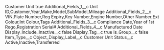 <?xml version="1.0" encoding="UTF-8"?>
<CustomMetadata xmlns="http://soap.sforce.com/2006/04/metadata" xmlns:xsi="http://www.w3.org/2001/XMLSchema-instance" xmlns:xsd="http://www.w3.org/2001/XMLSchema">
    <label>Customer Unit</label>
    <protected>true</protected>
    <values>
        <field>Additional_Fields_1__c</field>
        <value xsi:type="xsd:string">Unit ID,Customer,Year,Make,Model,SubModel,Mileage</value>
    </values>
    <values>
        <field>Additional_Fields_2__c</field>
        <value xsi:type="xsd:string">VIN,Plate Number,Reg Expiry,Key Number,Engine Number,Other Number,Ext Colour,Int Colour,Tags</value>
    </values>
    <values>
        <field>Additional_Fields_3__c</field>
        <value xsi:type="xsd:string">Compliance Date,Year of 1st Rego,Registration Serial#</value>
    </values>
    <values>
        <field>Additional_Fields_4__c</field>
        <value xsi:type="xsd:string">Manufactured Date</value>
    </values>
    <values>
        <field>Display_Include_Inactive__c</field>
        <value xsi:type="xsd:boolean">false</value>
    </values>
    <values>
        <field>Display_Tag__c</field>
        <value xsi:type="xsd:boolean">true</value>
    </values>
    <values>
        <field>Is_Group__c</field>
        <value xsi:type="xsd:boolean">false</value>
    </values>
    <values>
        <field>Item_Type__c</field>
        <value xsi:nil="true"/>
    </values>
    <values>
        <field>Object_Display_Label__c</field>
        <value xsi:type="xsd:string">Customer Unit</value>
    </values>
    <values>
        <field>Status__c</field>
        <value xsi:type="xsd:string">Active,Inactive,Transferred</value>
    </values>
</CustomMetadata>
